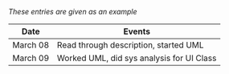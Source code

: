 *These entries are given as an example*

| Date      | Events
|-----------|--------------------
| March 08  | Read through description, started UML
| March 09  | Worked UML, did sys analysis for UI Class
